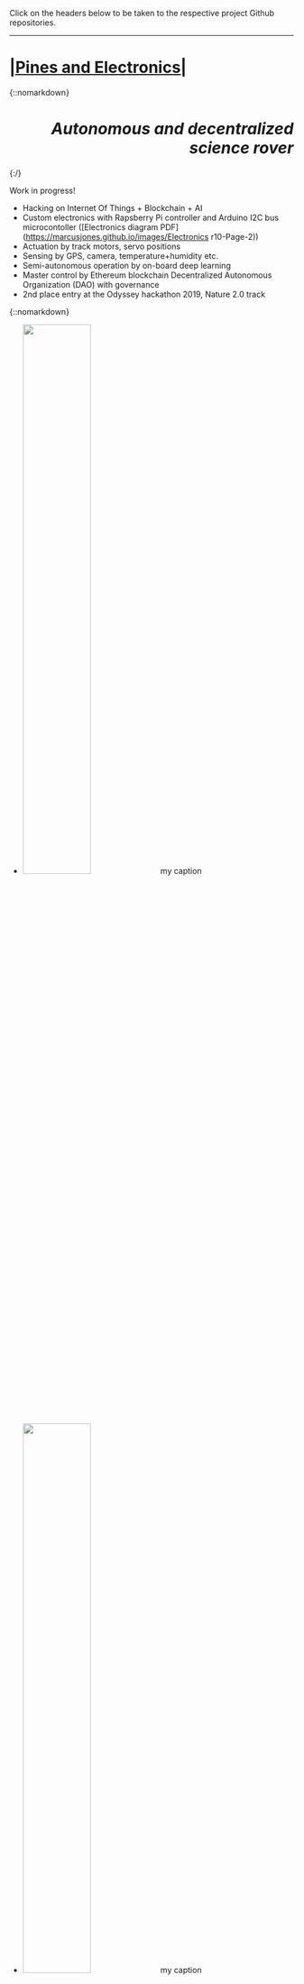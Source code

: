 Click on the headers below to be taken to the respective project Github repositories.

___

# [|Pines and Electronics|](https://github.com/pines-and-electronics)

{::nomarkdown}

<h1 style="text-align: right;"> <em>Autonomous and decentralized science rover</em> </h1>

{:/}

Work in progress! 

- Hacking on Internet Of Things + Blockchain + AI
- Custom electronics with Rapsberry Pi controller and Arduino I2C bus microcontoller ([Electronics diagram PDF](https://marcusjones.github.io/images/Electronics r10-Page-2))
- Actuation by track motors, servo positions
- Sensing by GPS, camera, temperature+humidity etc.
- Semi-autonomous operation by on-board deep learning
- Master control by Ethereum blockchain Decentralized Autonomous Organization (DAO) with governance
- 2nd place entry at the Odyssey hackathon 2019, Nature 2.0 track



{::nomarkdown}

<ul>
  <li class="container">
    <img class="image" src="https://marcusjones.github.io/images/pines-rover-electronics.jpg" width = 50%/>
    <span class="caption">my caption</span>
  </li>
  <li class="container">
    <img class="image" src="https://marcusjones.github.io/images/pines-rover.jpg" width = 50%/>       <span class="caption">my caption</span>
  </li>
</ul>



<p style="text-align: middle;">
    <img src="https://marcusjones.github.io/images/pines-rover-electronics.jpg" width = 50%>
    <img src="https://marcusjones.github.io/images/pines-rover.jpg" width = 50%>
</p>



{:/}

------

# [|Mule AI|](https://github.com/MarcusJones/muleAI)

{::nomarkdown}
<h1 style="text-align: right;"> <em>Autonomous racing platform</em> </h1>

{:/}


-   Custom modular robotics code inspired by the [Donkey Car](https://www.donkeycar.com/) project
-   Hardware stack including Raspberry Pi controlled RC car
-   Experimentation with transfer learning and live race-conditions
-   Software stack including on-board tensorflow vision controlled steering
-   Sensor fusion with camera, ultra-sound, etc. 
-   Optimization of techniques for race performance, 20Hz drive loop

{::nomarkdown}
<p style="text-align: right;">
    <img src="https://marcusjones.github.io/images/BuiltUpChassis_SMALL.jpg" width = 60%>
</p>
{:/}



------

# [|Mantaray JupyterHub|](https://github.com/MarcusJones/EnergyParser) 

{::nomarkdown}

<h1 style="text-align: right;"> <em>Productionized open Jupyter Notebooks</em> </h1>

{:/}

- Open source, built for Ocean Protocol Foundation
- Live at [datascience.oceanprotocol.com](https://datascience.oceanprotocol.com/)
- Python <> Jupyter Notebook development via the open [jupytext](https://github.com/mwouts/jupytext) project
- Publication of notebooks to server
- Custom docker images including the Ocean Protocol stack for data science users 
- Management of customer facing JupyterHub/Kubernetes cluster for 100+ users

{::nomarkdown}

<p style="text-align: right;">
<img src="https://marcusjones.github.io/images/Mantaray-Notebooks.png" width = 60%>
</p>

{:/}

___

# [|Jawfish data catalog and asset onboarding|](https://github.com/MarcusJones/EnergyParser) 

{::nomarkdown}

<h1 style="text-align: right;"> <em>Batch automated management of digital assets</em> </h1>

{:/}

- Open source, built for Ocean Protocol Foundation
- Pandas based base class for local catalogs in Excel format, or Google Sheets via OAuth
- Synchronization and management of asset files with i.e. AWS S3 
- Parsing and error reporting for metadata information
- Batch registration of large numbers of assets into Ocean Protocol marketplaces

{::nomarkdown}

<p style="text-align: right;">
    <img src="https://marcusjones.github.io/images/jawfish-dataseeding-catalog.png" width = 60%>
</p>

{:/}

------

# [Python|Plecos MetaData validator|](https://github.com/MarcusJones/EnergyParser) 

{::nomarkdown}

<h1 style="text-align: right;"> <em>MetaData JSON validator</em> </h1>

{:/}

- Open source, built for Ocean Protocol Foundation
- Wrapping the [jsonschema](https://pypi.org/project/jsonschema/) JSON schema validator
- Strict source of truth for all libraries dealing with MetaData in the Ocean network

------

# [|Energy Parser|](https://github.com/MarcusJones/EnergyParser) 

{::nomarkdown}
<h1 style="text-align: right;"> <em>Energy simulation data processing</em> </h1>
{:/}
-   TRNSYS and EnergyPlus input files \<\> XML
-   TRNSYS and EnergyPlus output \<\> 'Dataframe' and Matlab etc.
-   Formats (Similar to R dataframe object, with units)

___

# [|gamete|](https://github.com/MarcusJones/gamete)
{::nomarkdown}
<h1 style="text-align: right;"> <em>Evolutionary algorithms</em> </h1>
{:/}
-   Dynamic SQL database Schema generation and data population for efficient storage of evolutionary algorithm results (millions of individuals) using database ORM (Object Relationship Modeling)
-   Trnsys parameterization and parallel execution
-   Post-processing including generation of animated and static figures

___

# [|Revit Utils|](https://github.com/MarcusJones/RevitAPI) 
{::nomarkdown}
<h1 style="text-align: right;"> <em>Python API utilies and Wrapper</em> </h1>
{:/}
-   Data population using efficient database transactions
-   Automated checking, manipulation, extraction of database elements
-   [Documentation](https://htmlpreview.github.io/?https://github.com/MarcusJones/ExergyUtilities/blob/master/RevitUtilities/_build/html/index.html)

___

# [|ExergyUtilities|](https://github.com/MarcusJones/ExergyUtilities) 
{::nomarkdown}
<h1 style="text-align: right;"> <em>General utility library</em> </h1>
{:/}
-   SQL core and ORM wrapper
-   File IO, parallel execution
-   Excel API and CSV
